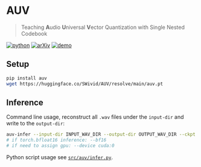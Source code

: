 # AUV

> Teaching **A**udio **U**niversal **V**ector Quantization with Single Nested Codebook

[![python](https://img.shields.io/badge/Python-3.8-brightgreen?logo=Python&style=for-the-badge)](https://www.python.org/)
[![arXiv](https://img.shields.io/badge/Paper-2509.21968-b31b1b.svg?logo=arXiv&style=for-the-badge)](https://arxiv.org/abs/2509.21968)
[![demo](https://img.shields.io/badge/Demo-Samples-orange.svg?logo=Github&style=for-the-badge)](https://swivid.github.io/AUV/)

## Setup
```bash
pip install auv
wget https://huggingface.co/SWivid/AUV/resolve/main/auv.pt
```

## Inference
Command line usage, reconstruct all `.wav` files under the `input-dir` and write to the `output-dir`:
```bash
auv-infer --input-dir INPUT_WAV_DIR --output-dir OUTPUT_WAV_DIR --ckpt CKPT_PATH
# if torch.bfloat16 inference: --bf16
# if need to assign gpu: --device cuda:0
```

Python script usage see [`src/auv/infer.py`](src/auv/infer.py).
